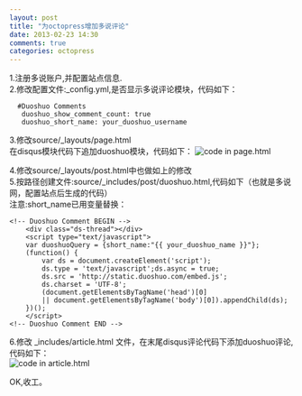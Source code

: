 ```yaml
---
layout: post
title: "为octopress增加多说评论"
date: 2013-02-23 14:30
comments: true
categories: octopress
---
```

1.注册多说账户,并配置站点信息.   
2.修改配置文件:_config.yml,是否显示多说评论模块，代码如下：  
```
  #Duoshuo Comments  
   duoshuo_show_comment_count: true  
   duoshuo_short_name: your_duoshuo_username
```
3.修改source/_layouts/page.html  
在disqus模块代码下追加duoshuo模块，代码如下：
![code in page.html](/images/myImages/duoshuo_code.PNG)
<!--More-->
4.修改source/\_layouts/post.html中也做如上的修改   
5.按路径创建文件:source/\_includes/post/duoshuo.html,代码如下（也就是多说网，配置站点后生成的代码）    
注意:short_name已用变量替换：  
```
<!-- Duoshuo Comment BEGIN -->  
	<div class="ds-thread"></div>  
	<script type="text/javascript">  
	var duoshuoQuery = {short_name:"{{ your_duoshuo_name }}"};
	(function() {  
		var ds = document.createElement('script');  
		ds.type = 'text/javascript';ds.async = true;  
		ds.src = 'http://static.duoshuo.com/embed.js';  
		ds.charset = 'UTF-8';  
		(document.getElementsByTagName('head')[0]
		|| document.getElementsByTagName('body')[0]).appendChild(ds);
	})();  
	</script>  
<!-- Duoshuo Comment END -->
```

6.修改 _includes/article.html 文件，在末尾disqus评论代码下添加duoshuo评论,代码如下：  
![code in article.html](/images/myImages/duoshuo_code2.PNG)

OK,收工。